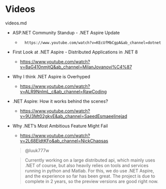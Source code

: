 # Videos

videos.md

*   ASP.NET Community Standup - .NET Aspire Update

    *       https://www.youtube.com/watch?v=KEcUfMbCgpA&ab_channel=dotnet

*   First Look at .NET Aspire - Distributed Applications in .NET 8

    *   https://www.youtube.com/watch?v=8aG410nmjtQ&ab_channel=MilanJovanovi%C4%87

*   Why I think .NET Aspire is Overhyped

    *   https://www.youtube.com/watch?v=ALR9NnlmL_c&ab_channel=RawCoding

*   .NET Aspire: How it works behind the scenes?

    *   https://www.youtube.com/watch?v=9U3Mt02gkvE&ab_channel=SaeedEsmaeelinejad
    
*   Why .NET’s Most Ambitious Feature Might Fail

    *   https://www.youtube.com/watch?v=2L68EldtKFo&ab_channel=NickChapsas

    > @luuk777w

    > Currently working on a large distributed api, which mainly uses .NET of course, but also heavily relies 
    > on tools and services running in python and Matlab. For this, we do use .NET Aspire, and the experience 
    > so far has been great. The project is due to complete in 2 years, so the preview versions are good right 
    > now.